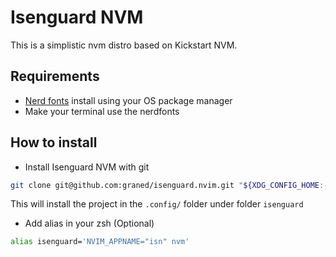 # Isenguard NVM

This is a simplistic nvm distro based on Kickstart NVM.

## Requirements

- [Nerd fonts](https://www.nerdfonts.com/) install using your OS package manager
- Make your terminal use the nerdfonts

## How to install

- Install Isenguard NVM with git

```bash
git clone git@github.com:graned/isenguard.nvim.git "${XDG_CONFIG_HOME:-$HOME/.config}"/isenguard
```

This will install the project in the `.config/` folder under folder `isenguard`

- Add alias in your zsh (Optional)

```bash
alias isenguard='NVIM_APPNAME="isn" nvm'
```
